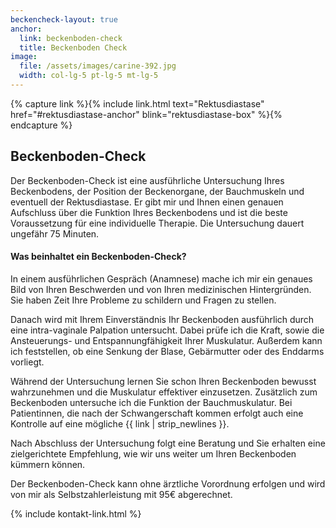 ```yaml
---
beckencheck-layout: true
anchor:
  link: beckenboden-check
  title: Beckenboden Check
image: 
  file: /assets/images/carine-392.jpg
  width: col-lg-5 pt-lg-5 mt-lg-5
---
```


<!-- TODO fix on mobile -->

{% capture link %}{% include link.html text="Rektusdiastase" href="#rektusdiastase-anchor" blink="rektusdiastase-box" %}{% endcapture %}

## Beckenboden-Check

Der Beckenboden-Check ist eine ausführliche Untersuchung Ihres Beckenbodens, der Position der Beckenorgane, der Bauchmuskeln und eventuell der Rektusdiastase.
Er gibt mir und Ihnen einen genauen Aufschluss über die Funktion Ihres Beckenbodens und ist die beste Voraussetzung für eine individuelle Therapie.
Die Untersuchung dauert ungefähr 75 Minuten.

#### Was beinhaltet ein Beckenboden-Check?

In einem ausführlichen Gespräch (Anamnese) mache ich mir ein genaues Bild von Ihren Beschwerden und von Ihren medizinischen Hintergründen.
Sie haben Zeit Ihre Probleme zu schildern und Fragen zu stellen.

Danach wird mit Ihrem Einverständnis Ihr Beckenboden ausführlich durch eine intra-vaginale Palpation untersucht.
Dabei prüfe ich die Kraft, sowie die Ansteuerungs- und Entspannungfähigkeit Ihrer Muskulatur.
Außerdem kann ich feststellen, ob eine Senkung der Blase, Gebärmutter oder des Enddarms vorliegt.

Während der Untersuchung lernen Sie schon Ihren Beckenboden bewusst wahrzunehmen und die Muskulatur effektiver einzusetzen.
Zusätzlich zum Beckenboden untersuche ich die Funktion der Bauchmuskulatur. 
Bei Patientinnen, die nach der Schwangerschaft kommen erfolgt auch eine Kontrolle auf eine mögliche {{ link | strip_newlines }}.

Nach Abschluss der Untersuchung folgt eine Beratung und Sie erhalten eine zielgerichtete Empfehlung, wie wir uns weiter um Ihren Beckenboden kümmern können.

Der Beckenboden-Check kann ohne ärztliche Vorordnung erfolgen und wird von mir als Selbstzahlerleistung mit 95€ abgerechnet.

<div class="pb-5">{% include kontakt-link.html %}</div>
